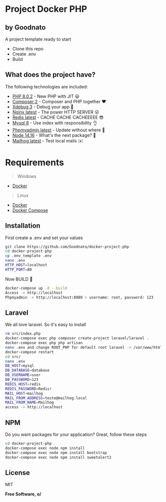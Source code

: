 # Project Docker PHP
## by Goodnato

A project template ready to start

- Clone this repo
- Create .env
- Build

## What does the project have?

The following technologies are included:

- [PHP 8.0.2](https://www.php.net/) - New PHP with JIT 😃
- [Composer 2](https://getcomposer.org/) - Composer and PHP together ❤️
- [Xdebug 3](https://xdebug.org/) - Debug your app 🧐
- [Nginx latest](https://www.nginx.com/) - The power HTTP SERVER 😮
- [Redis latest](https://redis.io/) - CACHE CACHE CACHEEEEE 😎
- [Mysql 8](https://www.mysql.com/) - Use index with responsibility 👌
- [Phpmyadmin latest](https://www.phpmyadmin.net/) - Update without where 🎲
- [Node 14.16](https://nodejs.org/en/) - What's the next package? 👀
- [Mailhog latest](https://github.com/mailhog/MailHog) - Test local mails ✉️

# Requirements

> Windows
- [Docker](https://docs.docker.com/engine/install/)

> Linux
- [Docker](https://docs.docker.com/engine/install/)
- [Docker Compose](https://docs.docker.com/compose/install/)

## Installation

First create a .env and set your values

```sh
git clone https://github.com/Goodnato/docker-project-php
cd docker-project-php
cp .env_template .env
nano .env
HTTP_HOST=localhost
HTTP_PORT=80
```

Now BUILD 🙌

```sh
docker-compose up -d --build
Access -> http://localhost
Phpmyadmin -> http://localhost:8080 > username: root, password: 123
```

## Laravel

We all love laravel. So it's easy to install

```sh
rm src/index.php
docker-compose exec php composer create-project laravel/laravel .
docker-compose exec php php artisan
nano .env and change ROOT_PHP for default root laravel -> /var/www/html/public
docker-compose restart
cd src/
nano .env
DB_HOST=mysql
DB_DATABASE=database
DB_USERNAME=user
DB_PASSWORD=123
REDIS_HOST=redis
REDIS_PASSWORD=Redis!
MAIL_HOST=mailhog
MAIL_FROM_ADDRESS=teste@mailhog.local
MAIL_FROM_NAME=Mailhog
access -> http://localhost
```

## NPM

Do you want packages for your application? Great, follow these steps

```sh
cd docker-project-php
docker-compose exec node npm install
docker-compose exec node npm install bootstrap
docker-compose exec node npm install sweetalert2
```

## License

MIT

**Free Software, o/**